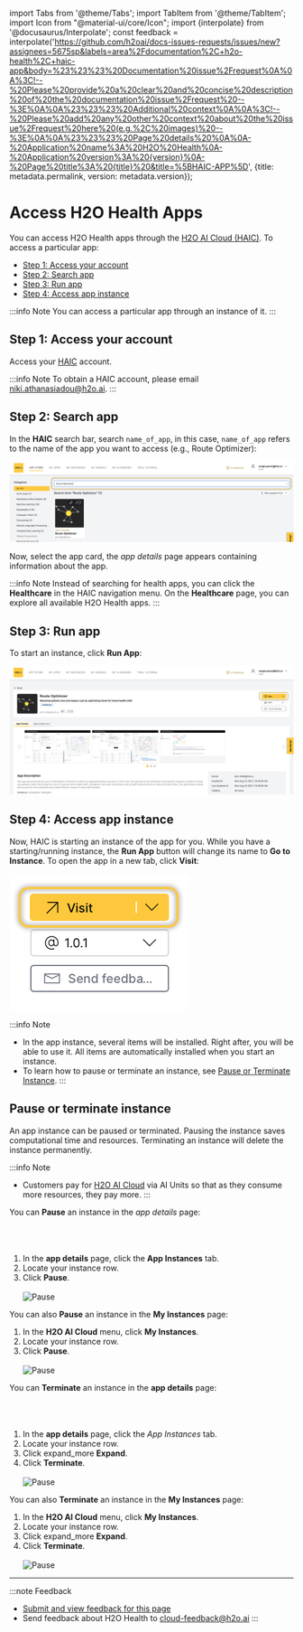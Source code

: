import Tabs from '@theme/Tabs';
import TabItem from '@theme/TabItem';
import Icon from "@material-ui/core/Icon";
import {interpolate} from '@docusaurus/Interpolate';
const feedback = interpolate('https://github.com/h2oai/docs-issues-requests/issues/new?assignees=5675sp&labels=area%2Fdocumentation%2C+h2o-health%2C+haic-app&body=%23%23%23%20Documentation%20issue%2Frequest%0A%0A%3C!--%20Please%20provide%20a%20clear%20and%20concise%20description%20of%20the%20documentation%20issue%2Frequest%20--%3E%0A%0A%23%23%23%20Additional%20context%0A%0A%3C!--%20Please%20add%20any%20other%20context%20about%20the%20issue%2Frequest%20here%20(e.g.%2C%20images)%20--%3E%0A%0A%23%23%23%20Page%20details%20%0A%0A-%20Application%20name%3A%20H2O%20Health%0A-%20Application%20version%3A%20{version}%0A-%20Page%20title%3A%20{title}%20&title=%5BHAIC-APP%5D', {title: metadata.permalink, version: metadata.version});

# Access H2O Health Apps  

You can access H2O Health apps through the [H2O AI Cloud (HAIC)](https://cloud.h2o.ai/login?referer=%2F). To access a particular app:

- [Step 1: Access your account](#step-1-access-your-account)
- [Step 2: Search app](#step-2-search-app)
- [Step 3: Run app](#step-3-run-app)
- [Step 4: Access app instance](#step-4-access-app-instance)

:::info Note
You can access a particular app through an instance of it. 
:::

## Step 1: Access your account

Access your [HAIC](https://cloud.h2o.ai/login?referer=%2F) account. 

:::info Note
  To obtain a HAIC account, please email <niki.athanasiadou@h2o.ai>.
:::

## Step 2: Search app

In the **HAIC** search bar, search ```name_of_app```, in this case, ```name_of_app``` refers to the name of the app you want to access (e.g., Route Optimizer): 

![Search Bar](search-bar.png)

Now, select the app card, the *app details* page appears containing information about the app. 

:::info Note
  Instead of searching for health apps, you can click the **Healthcare** in the HAIC navigation menu. On the **Healthcare** page, you can explore all available H2O Health apps. 
:::
## Step 3: Run app 

To start an instance, click **Run App**:

![name_of_app Home Page](app-home-page.png)

## Step 4: Access app instance

Now, HAIC is starting an instance of the app for you. While you have a starting/running instance, the **Run App** button will change its name to **Go to Instance**. To open the app in a new tab, click **Visit**:

![Visit](visit.png)

:::info Note  
  - In the app instance, several items will be installed. Right after, you will be able to use it. All items are automatically installed when you start an instance.
  - To learn how to pause or terminate an instance, see [Pause or Terminate Instance](#pause-or-terminate-instance). 
:::

## Pause or terminate instance

An app instance can be paused or terminated. Pausing the instance saves computational time and resources. Terminating an instance will delete the instance permanently. 

:::info Note
  - Customers pay for [H2O AI Cloud](https://cloud.h2o.ai/login?referer=%2F) via AI Units so that as they consume more resources, they pay more. 
:::

<Tabs className="unique-tabs">
  <TabItem value="pause" label="Pause" default>
  You can <b>Pause</b> an instance in the <i>app details</i> page:
  <br></br>
  <br></br>
  <ol>
    <li>In the <b>app details</b> page, click the <b>App Instances</b> tab. </li>
    <li>Locate your instance row.</li>
    <li>Click <b>Pause</b>.</li>
    <br/>
    <img
    src={require('./pause.png').default}
    alt="Pause"
    />
  </ol>

  You can also **Pause** an instance in the **My Instances** page:

  <ol>
    <li>In the <b>H2O AI Cloud</b> menu, click <b>My Instances</b>.</li>
    <li>Locate your instance row.</li>
    <li>Click <b>Pause</b>.</li>
    <br/>
    <img
    src={require('./pause-instance.png').default}
    alt="Pause"
    />
  </ol>
  </TabItem>
  <TabItem value="terminate" label="Terminate">
  You can <b>Terminate</b> an instance in the <b>app details</b> page:
  <br></br>
  <br></br>
  <ol>
    <li>In the <b>app details</b> page, click the <i>App Instances</i> tab. </li> 
    <li>Locate your instance row.</li>
    <li>Click <Icon>expand_more</Icon> <b>Expand</b>. </li>
    <li>Click <b>Terminate</b>.</li>
    <br/>
    <img
    src={require('./terminate.png').default}
    alt="Pause"
    />
  </ol>

  You can also **Terminate** an instance in the **My Instances** page: 

  <ol>
    <li>In the <b>H2O AI Cloud</b> menu, click <b>My Instances</b>.</li>
    <li>Locate your instance row.</li>
    <li>Click <Icon>expand_more</Icon> <b>Expand</b>.</li>
    <li>Click <b>Terminate</b>.</li>
    <br/>
    <img
    src={require('./terminate-instance.png').default}
    alt="Pause"
    />
    </ol>
    </TabItem>
</Tabs>


***
:::note Feedback
  - <a href={feedback}>Submit and view feedback for this page</a>
  - Send feedback about H2O Health to <cloud-feedback@h2o.ai>
:::







